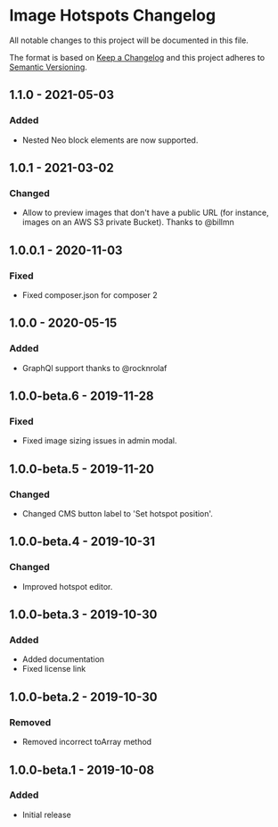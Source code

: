 # Image Hotspots Changelog

All notable changes to this project will be documented in this file.

The format is based on [Keep a Changelog](http://keepachangelog.com/) and this project adheres to [Semantic Versioning](http://semver.org/).

## 1.1.0 - 2021-05-03
### Added
- Nested Neo block elements are now supported.

## 1.0.1 - 2021-03-02
### Changed
- Allow to preview images that don't have a public URL (for instance, images on an AWS S3 private Bucket). Thanks to @billmn

## 1.0.0.1 - 2020-11-03
### Fixed
- Fixed composer.json for composer 2

## 1.0.0 - 2020-05-15
### Added
- GraphQl support thanks to @rocknrolaf

## 1.0.0-beta.6 - 2019-11-28
### Fixed
- Fixed image sizing issues in admin modal.

## 1.0.0-beta.5 - 2019-11-20
### Changed
- Changed CMS button label to 'Set hotspot position'.

## 1.0.0-beta.4 - 2019-10-31
### Changed
- Improved hotspot editor.

## 1.0.0-beta.3 - 2019-10-30
### Added
- Added documentation
- Fixed license link

## 1.0.0-beta.2 - 2019-10-30
### Removed
- Removed incorrect toArray method

## 1.0.0-beta.1 - 2019-10-08
### Added
- Initial release
